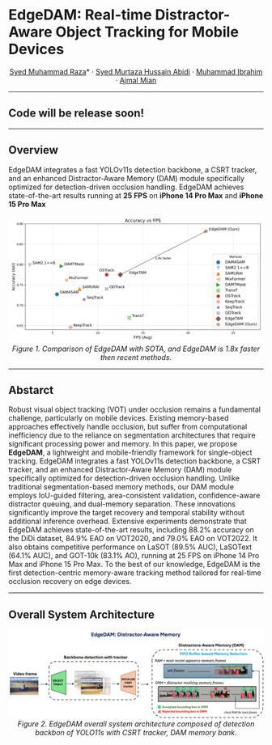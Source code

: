 
<!-- Title + authors -->
# EdgeDAM: Real-time Distractor-Aware Object Tracking for Mobile Devices

 <!-- <p align="center"> -->
<!-- [Syed Muhammad Raza](https://www.linkedin.com/in/smraza1009/)* · [Syed Murtaza Hussain Abidi](https://www.linkedin.com/in/murtazahussain0/) · [Muhammad Ibrahim](https://www.linkedin.com/in/muhammad-ibrahim-<!-- 83643b1a2/?original_referer=https%3A%2F%2Fwww%2Egoogle%2Ecom%2F&originalSubdomain=au) · [Ajmal Mian](https://ajmalsaeed.net/) 
<!-- </p> -->

<div align="center">

[Syed Muhammad Raza](https://www.linkedin.com/in/smraza1009/)* ·  [Syed Murtaza Hussain Abidi](https://www.linkedin.com/in/murtazahussain0/) ·  [Muhammad Ibrahim](https://www.linkedin.com/in/muhammad-ibrahim-83643b1a2/) ·  [Ajmal Mian](https://ajmalsaeed.net/)
</div>

---
<!-- <p align="center"> -->
## Code will be release soon!
<!-- </p> -->
---

## Overview

 EdgeDAM integrates a fast YOLOv11s detection backbone, a CSRT tracker, and an enhanced Distractor-Aware Memory (DAM) module specifically optimized for detection-driven occlusion handling.
 EdgeDAM achieves state-of-the-art results running at **25 FPS** on **iPhone 14 Pro Max** and **iPhone 15 Pro Max** 


<!-- Embedding a figure -->
<p align="center">
 <img src="fig1.png" width="600px" alt="AccuracyVsFPS">
 <br><em>Figure 1. Comparison of EdgeDAM with SOTA, and EdgeDAM is 1.8x faster then recent methods.</em>
</p>

---

## Abstarct

Robust visual object tracking (VOT) under occlusion remains a fundamental challenge, particularly on mobile devices. Existing memory-based approaches effectively handle occlusion, but suffer from computational inefficiency due to the reliance on segmentation architectures that require significant processing power and memory. In this paper, we propose **EdgeDAM**, a lightweight and mobile-friendly framework for single-object tracking. EdgeDAM integrates a fast YOLOv11s detection backbone, a CSRT tracker, and an enhanced Distractor-Aware Memory (DAM) module specifically optimized for detection-driven occlusion handling. Unlike traditional segmentation-based memory methods, our DAM module employs IoU-guided filtering, area-consistent validation, confidence-aware distractor queuing, and dual-memory separation. These innovations significantly improve the target recovery and temporal stability without additional inference overhead. Extensive experiments demonstrate that EdgeDAM achieves state-of-the-art results, including 88.2% accuracy on the DiDi dataset, 84.9\% EAO on VOT2020, and 79.0\% EAO on VOT2022. It also obtains competitive performance on LaSOT (89.5% AUC), LaSOText (64.1% AUC), and GOT-10k (83.1% AO), running at 25 FPS on iPhone 14 Pro Max and iPhone 15 Pro Max. To the best of our knowledge, EdgeDAM is the first detection-centric memory-aware tracking method tailored for real-time occlusion recovery on edge devices. 

---

## Overall System Architecture

<!-- Embedding a figure -->
<p align="center">
 <img src="overall_architecture.png" width="600px" alt="System architecture">
 <br><em>Figure 2. EdgeDAM overall system architecture composed of detection backbon of YOLO11s with CSRT tracker, DAM memory bank.</em>
</p>






